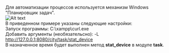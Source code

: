 Для автоматизации процессов используется механизм Windows "Планировщик задач".  
![Alt text](sheduler1.jpg)  
В приведенном примере указаны следующие настройки:  
Запуск программы: C:\xampp\curl.exe  
Добавить аргументы (необязательсно): -L http://127.0.0.1:8080/city/task/stat_device  
В назначенное время будет выполнен метод **stat_device** в модуле **task**.  
  